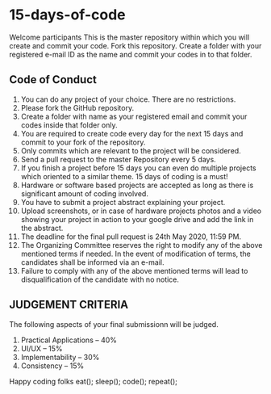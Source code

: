 # 15-days-of-code
Welcome participants
This is the master repository within which you will create and commit your code.
Fork this repository. Create a folder with your registered e-mail ID as the name and commit your codes in to that folder.

## Code of Conduct
1)	 You can do any project of your choice. There are no restrictions.
2)	Please fork the GitHub repository.
3)	Create a folder with name as your registered email and commit your codes inside that folder only.
4)	You are required to create code every day for the next 15 days and commit to your fork of the repository.
5)	Only commits which are relevant to the project will be considered. 
6)	Send a pull request to the master Repository every 5 days.
7)	If you finish a project before 15 days you can even do multiple projects which oriented to a similar theme. 15 days of coding is a must!
8)	Hardware or software based projects are accepted as long as there is significant amount of coding involved.
9)	You have to submit a project abstract explaining your project. 
10)	Upload screenshots, or in case of hardware projects photos and a video showing your project in action to your google drive and add the link in the abstract.
11)	The deadline for the final pull request is 24th May 2020, 11:59 PM.
12)	The Organizing Committee reserves the right to modify any of the above mentioned terms if needed. In the event of modification of terms, the candidates shall be informed via an e-mail.
13)	Failure to comply with any of the above mentioned terms will lead to disqualification of the candidate with no notice.

## JUDGEMENT CRITERIA

The following aspects of your final submissionn will be judged.
1)	Practical Applications – 40%
2)	UI/UX – 15%
3)	Implementability – 30%
4)	Consistency – 15%

Happy coding folks
eat(); sleep(); code(); repeat();
